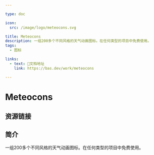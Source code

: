 ```yaml
---

type: doc

icon:
  src: /image/logo/meteocons.svg

title: Meteocons
description: 一组200多个不同风格的天气动画图标。在任何类型的项目中免费使用。
tags:
  - 图标

links:
  - text: 📖文档地址
    link: https://bas.dev/work/meteocons

---
```


<ShowLogo />

# Meteocons

<ShowTags />

<ShowBreadcrumb />

## 资源链接

<ShowLinks />

## 简介

一组200多个不同风格的天气动画图标。在任何类型的项目中免费使用。
